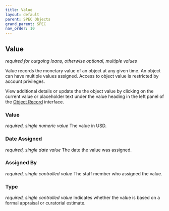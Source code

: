 ```yaml
---
title: Value
layout: default
parent: SPEC Objects
grand_parent: SPEC
nav_order: 10
---
```


## Value
*required for outgoing loans, otherwise optional, multiple values*

Value records the monetary value of an object at any given time. An object can have multiple values assigned. Access to object value is restricted by account privileges. 

View additional details or update the the object value by clicking on the current value or placeholder text under the value heading in the left panel of the [Object Record](https://nypl.github.io/pres-docs/spec/specObjectsObjectRecord.html) interface.


### Value
*required, single numeric value*
The value in USD. 

### Date Assigned 
*required, single date value* 
The date the value was assigned.

### Assigned By
*required, single controlled value* 
The staff member who assigned the value.

### Type
*required, single controlled value*
Indicates whether the value is based on a formal appraisal or curatorial estimate.